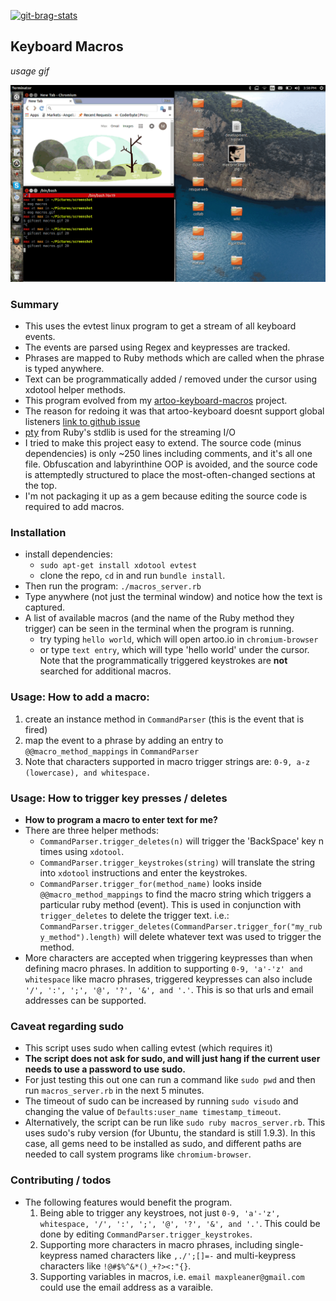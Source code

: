 [![git-brag-stats](https://labs.turbo.run/git-brag?user=maxpleaner&repo=linux-keyboard-macros&maxn=7)](https://github.com/turbo/git-brag)

## **Keyboard Macros**

_usage gif_

![usage_gif](macros.gif)

### Summary
  - This uses the evtest linux program to get a stream of all keyboard events.
  - The events are parsed using Regex and keypresses are tracked.
  - Phrases are mapped to Ruby methods which are called when the phrase is typed anywhere.
  - Text can be programmatically added / removed under the cursor using xdotool helper methods.
  - This program evolved from my [artoo-keyboard-macros](https://github.com/maxpleaner/artoo-keyboard-macros) project.
  - The reason for redoing it was that artoo-keyboard doesnt support global listeners [link to github issue](https://github.com/hybridgroup/artoo-keyboard/issues/6)
  - [pty](http://ruby-doc.org/stdlib-2.2.3/libdoc/pty/rdoc/PTY.html) from Ruby's stdlib is used for the streaming I/O 
  - I tried to make this project easy to extend. The source code
    (minus dependencies) is only ~250 lines including comments, and it's all one file. Obfuscation and labyrinthine OOP is avoided,
    and the source code is attemptedly structured to place the most-often-changed sections at the top.
  - I'm not packaging it up as a gem because editing the source code is required to add macros.

### Installation
  - install dependencies:
    - `sudo apt-get install xdotool evtest`
    - clone the repo, `cd` in and run `bundle install`.
  - Then run the program: `./macros_server.rb`
  - Type anywhere (not just the terminal window) and notice how the text is captured.
  - A list of available macros (and the name of the Ruby method they trigger) can be seen in the terminal when the
    program is running. 
    - try typing `hello world`, which will open artoo.io in `chromium-browser`
    - or type `text entry`, which will type 'hello world' under the cursor.
      Note that the programmatically triggered keystrokes are **not** searched for
      additional macros. 

### Usage: How to add a macro:
  1. create an instance method in `CommandParser` (this is the event that is fired)
  2. map the event to a phrase by adding an entry to `@@macro_method_mappings` in `CommandParser`
  3. Note that characters supported in macro trigger strings are: `0-9, a-z (lowercase), and whitespace.`
    
### Usage: How to trigger key presses / deletes
  - **How to program a macro to enter text for me?**
  - There are three helper methods:
    - `CommandParser.trigger_deletes(n)` will trigger the 'BackSpace' key n times using `xdotool`.
    - `CommandParser.trigger_keystrokes(string)` will translate the string into `xdotool` instructions and enter the keystrokes.
    - `CommandParser.trigger_for(method_name)` looks inside `@@macro_method_mappings` to find the macro string which triggers a particular
    ruby method (event). This is used in conjunction with `trigger_deletes` to delete the trigger text. i.e.: 
    `CommandParser.trigger_deletes(CommandParser.trigger_for("my_ruby_method").length)` will delete whatever text was used to trigger the method.
  - More characters are accepted when triggering keypresses than when
    defining macro phrases. In addition to supporting `0-9, 'a'-'z' and whitespace` like macro phrases,
    triggered keypresses can also include `'/', ':', ';', '@', '?', '&', and '.'`. This is so that urls and email addresses can be
    supported. 

### Caveat regarding sudo
  - This script uses sudo when calling evtest (which requires it)
  - **The script does not ask for sudo, and will just hang if the current user needs to use a password to use sudo.**
  - For just testing this out one can run a command like `sudo pwd` and then run `macros_server.rb` in the next 5 minutes.
  - The  timeout of sudo can be increased by running `sudo visudo` and changing the value of `Defaults:user_name timestamp_timeout`.
  - Alternatively, the script can be run like `sudo ruby macros_server.rb`. This uses sudo's ruby version (for Ubuntu, the standard is still 1.9.3).
    In this case, all gems need to be installed as sudo, and different paths are needed to call system programs like `chromium-browser`. 


### Contributing / todos
  - The following features would benefit the program.
    1. Being able to trigger any keystroes, not just `0-9, 'a'-'z', whitespace, '/', ':', ';', '@', '?', '&', and '.'`. This could be done by editing `CommandParser.trigger_keystrokes`.
    3. Supporting more characters in macro phrases, including single-keypress named characters like `,./';[]=-` and multi-keypress characters like `!@#$%^&*()_+?><:"{}`.
    3. Supporting variables in macros, i.e. `email maxpleaner@gmail.com` could use the email address as a varaible.
